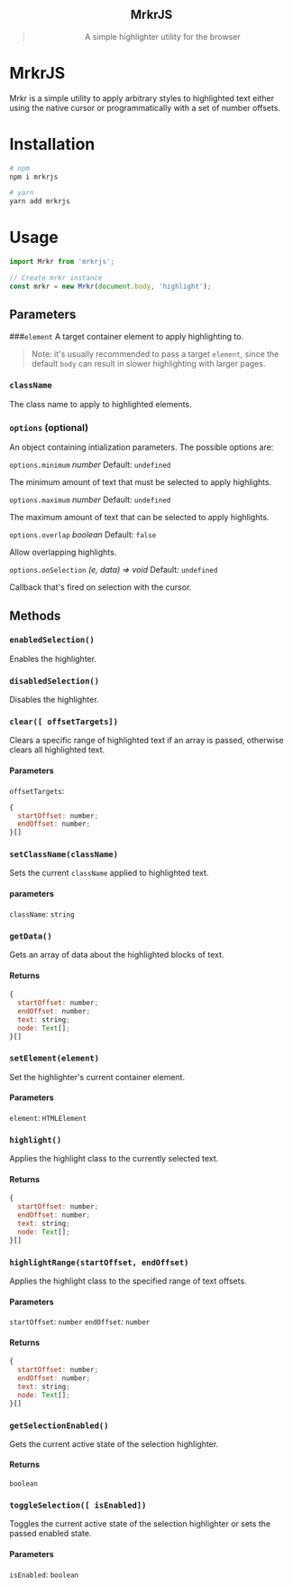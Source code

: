 <div align="center">
  <h2>MrkrJS</h2>
  <blockquote>A simple highlighter utility for the browser</blockquote>
</div>

# MrkrJS
Mrkr is a simple utility to apply arbitrary styles to highlighted text either using the native cursor or programmatically with a set of number offsets.

# Installation
```bash
# npm
npm i mrkrjs

# yarn
yarn add mrkrjs
```

# Usage
```javascript
import Mrkr from 'mrkrjs';

// Create mrkr instance
const mrkr = new Mrkr(document.body, 'highlight');
```

## Parameters
###`element`
A target container element to apply highlighting to.
> Note: it's usually recommended to pass a target `element`, since the default `body` can result in slower highlighting with larger pages.

### `className`
The class name to apply to highlighted elements.

### `options` (optional)
An object containing intialization parameters. The possible options are:


`options.minimum` _number_
Default: `undefined`

The minimum amount of text that must be selected to apply highlights.


`options.maximum` _number_
Default: `undefined`

The maximum amount of text that can be selected to apply highlights.


`options.overlap` _boolean_
Default: `false`

Allow overlapping highlights.


`options.onSelection` _(e, data) => void_
Default: `undefined`

Callback that's fired on selection with the cursor.

## Methods

### `enabledSelection()`
Enables the highlighter.

### `disabledSelection()`
Disables the highlighter.

### `clear([ offsetTargets])`
Clears a specific range of highlighted text if an array is passed, otherwise clears all highlighted text.
#### Parameters
`offsetTargets`: 
```javascript
{
  startOffset: number;
  endOffset: number;
}[]
```

### `setClassName(className)`
Sets the current `className` applied to highlighted text.
#### parameters
`className`: `string`

### `getData()`
Gets an array of data about the highlighted blocks of text.
#### Returns
```javascript
{
  startOffset: number;
  endOffset: number;
  text: string;
  node: Text[];
}[]
```

### `setElement(element)`
Set the highlighter's current container element.
#### Parameters
`element`: `HTMLElement`



### `highlight()`
Applies the highlight class to the currently selected text.
#### Returns
```javascript
{
  startOffset: number;
  endOffset: number;
  text: string;
  node: Text[];
}[]
```

### `highlightRange(startOffset, endOffset)`
Applies the highlight class to the specified range of text offsets.
#### Parameters
`startOffset`: `number`
`endOffset`: `number`

#### Returns
```javascript
{
  startOffset: number;
  endOffset: number;
  text: string;
  node: Text[];
}[]
```

### `getSelectionEnabled()`
Gets the current active state of the selection highlighter.
#### Returns
`boolean`

### `toggleSelection([ isEnabled])`
Toggles the current active state of the selection highlighter or sets the passed enabled state.
#### Parameters
`isEnabled`: `boolean`

